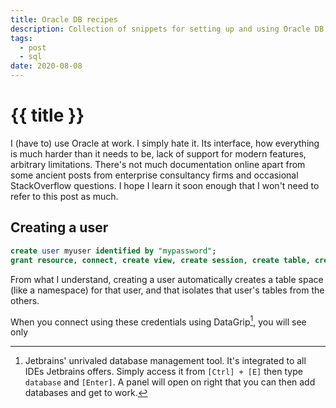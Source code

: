 ```yaml
---
title: Oracle DB recipes
description: Collection of snippets for setting up and using Oracle DB
tags:
  - post
  - sql
date: 2020-08-08
---
```

# {{ title }}

I (have to) use Oracle at work. I simply hate it. Its interface, how everything is much harder than it needs to be, lack of support for modern features, arbitrary limitations. There's not much documentation online apart from some ancient posts from enterprise consultancy firms and occasional StackOverflow questions. I hope I learn it soon enough that I won't need to refer to this post as much.

## Creating a user

```sql
create user myuser identified by "mypassword";
grant resource, connect, create view, create session, create table, create view, create procedure, create sequence, unlimited tablespace to myuser;
```

From what I understand, creating a user automatically creates a table space (like a namespace) for that user, and that isolates that user's tables from the others.

When you connect using these credentials using DataGrip[^datagrip], you will see only 

[^datagrip]: Jetbrains' unrivaled database management tool. It's integrated to all IDEs Jetbrains offers. Simply access it from `[Ctrl] + [E]` then type `database` and `[Enter]`. A panel will open on right that you can then add databases and get to work.